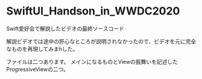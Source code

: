 # SwiftUI_Handson_in_WWDC2020
Swift愛好会で解説したビデオの最終ソースコード

解説ビデオでは途中の肝心なところが説明されなかったので、ビデオを元に完全なものを再現してみまhした。


ファイルは二つあります。
メインになるものとViewの振舞いを記述したProgressiveViewの二つ。
